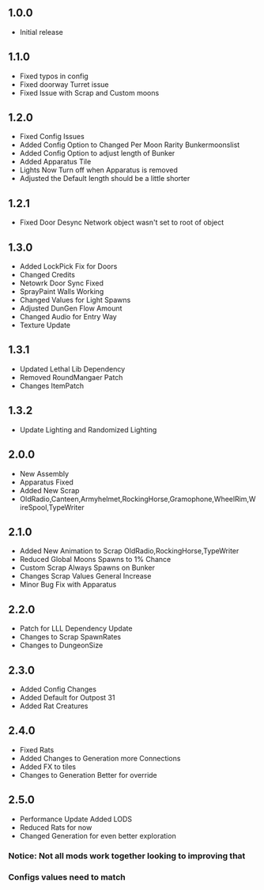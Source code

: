 ## 1.0.0
- Initial release
## 1.1.0
- Fixed typos in config
- Fixed doorway Turret issue
- Fixed Issue with Scrap and Custom moons
## 1.2.0
- Fixed Config Issues
- Added Config Option to Changed Per Moon Rarity Bunkermoonslist
- Added Config Option to adjust length of Bunker
- Added Apparatus Tile
- Lights Now Turn off when Apparatus is removed
- Adjusted the Default length should be a little shorter
## 1.2.1
- Fixed Door Desync Network object wasn't set to root of object
## 1.3.0
- Added LockPick Fix for Doors
- Changed Credits 
- Netowrk Door Sync Fixed
- SprayPaint Walls Working
- Changed Values for Light Spawns
- Adjusted DunGen Flow Amount
- Changed Audio for Entry Way
- Texture Update
## 1.3.1
- Updated Lethal Lib Dependency
- Removed RoundMangaer Patch
- Changes ItemPatch
## 1.3.2
- Update Lighting and Randomized Lighting 
## 2.0.0
- New Assembly
- Apparatus Fixed
- Added New Scrap
- OldRadio,Canteen,Armyhelmet,RockingHorse,Gramophone,WheelRim,WireSpool,TypeWriter
## 2.1.0
- Added New Animation to Scrap OldRadio,RockingHorse,TypeWriter
- Reduced Global Moons Spawns to 1% Chance
- Custom Scrap Always Spawns on Bunker
- Changes Scrap Values General Increase
- Minor Bug Fix with Apparatus
## 2.2.0
- Patch for LLL Dependency Update
- Changes to Scrap SpawnRates
- Changes to DungeonSize
## 2.3.0
- Added Config Changes
- Added Default for Outpost 31
- Added Rat Creatures
## 2.4.0
- Fixed Rats 
- Added Changes to Generation more Connections
- Added FX to tiles
- Changes to Generation Better for override
## 2.5.0
- Performance Update Added LODS
- Reduced Rats for now
- Changed Generation for even better exploration
### Notice: Not all mods work together looking to improving that 
### Configs values need to match